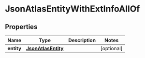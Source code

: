 

# JsonAtlasEntityWithExtInfoAllOf

## Properties

Name | Type | Description | Notes
------------ | ------------- | ------------- | -------------
**entity** | [**JsonAtlasEntity**](JsonAtlasEntity.md) |  |  [optional]



